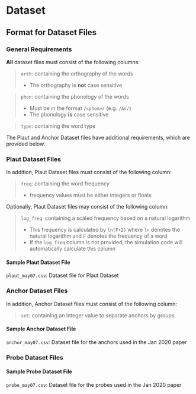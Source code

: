# Dataset

## Format for Dataset Files
### General Requirements
**All** dataset files must consist of the following columns:
 > `orth`: containing the orthography of the words
 > - The orthography is **not** case sensitive

 > `phon`: containing the phonology of the words
 > - Must be in the format `/<phon>/` (e.g. `/As/`)
 > - The phonology **is** case sensitive

 > `type`: containing the word type

The Plaut and Anchor Dataset files have additional requirements, which are provided below.

### Plaut Dataset Files
In addition, Plaut Dataset files must consist of the following column:
> `freq`: containing the word frequency
> - frequency values must be either integers or floats

Optionally, Plaut Dataset files may consist of the following column:
> `log_freq`: containing a scaled frequency based on a natural logarithm
> - This frequency is calculated by `ln(F+2)` where `ln` denotes the natural logarithm and `F` denotes the frequency of a word
> - If the `log_freq` column is not provided, the simulation code will automatically calculate this column

#### Sample Plaut Dataset File
`plaut_may07.csv`: Dataset file for Plaut Dataset

### Anchor Dataset Files
In addition, Anchor Dataset files must consist of the following column:
> `set`: containing an integer value to separate anchors by groups

#### Sample Anchor Dataset File
`anchor_may07.csv`: Dataset file for the anchors used in the Jan 2020 paper

### Probe Dataset Files

#### Sample Probe Dataset File
`probe_may07.csv`: Dataset file for the probes used in the Jan 2020 paper
